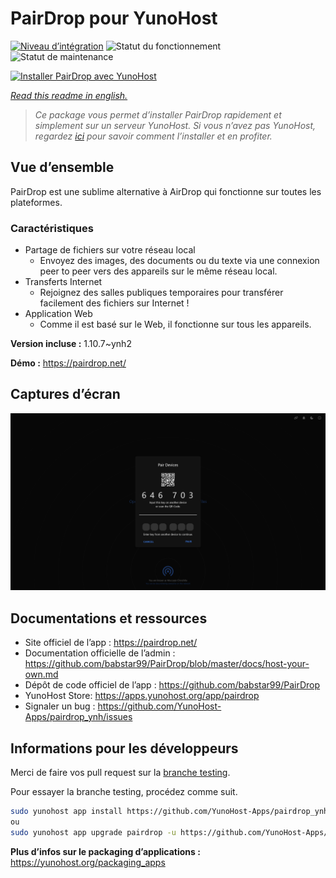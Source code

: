 <!--
N.B.: This README was automatically generated by https://github.com/YunoHost/apps/tree/master/tools/readme_generator
It shall NOT be edited by hand.
-->

# PairDrop pour YunoHost

[![Niveau d’intégration](https://dash.yunohost.org/integration/pairdrop.svg)](https://dash.yunohost.org/appci/app/pairdrop) ![Statut du fonctionnement](https://ci-apps.yunohost.org/ci/badges/pairdrop.status.svg) ![Statut de maintenance](https://ci-apps.yunohost.org/ci/badges/pairdrop.maintain.svg)

[![Installer PairDrop avec YunoHost](https://install-app.yunohost.org/install-with-yunohost.svg)](https://install-app.yunohost.org/?app=pairdrop)

*[Read this readme in english.](./README.md)*

> *Ce package vous permet d’installer PairDrop rapidement et simplement sur un serveur YunoHost.
Si vous n’avez pas YunoHost, regardez [ici](https://yunohost.org/#/install) pour savoir comment l’installer et en profiter.*

## Vue d’ensemble

PairDrop est une sublime alternative à AirDrop qui fonctionne sur toutes les plateformes.

### Caractéristiques

- Partage de fichiers sur votre réseau local
	- Envoyez des images, des documents ou du texte via une connexion peer to peer vers des appareils sur le même réseau local.
- Transferts Internet
	- Rejoignez des salles publiques temporaires pour transférer facilement des fichiers sur Internet !
- Application Web
	- Comme il est basé sur le Web, il fonctionne sur tous les appareils.

**Version incluse :** 1.10.7~ynh2

**Démo :** https://pairdrop.net/

## Captures d’écran

![Capture d’écran de PairDrop](./doc/screenshots/pairdrop_screenshot_desktop.png)

## Documentations et ressources

* Site officiel de l’app : <https://pairdrop.net/>
* Documentation officielle de l’admin : <https://github.com/babstar99/PairDrop/blob/master/docs/host-your-own.md>
* Dépôt de code officiel de l’app : <https://github.com/babstar99/PairDrop>
* YunoHost Store: <https://apps.yunohost.org/app/pairdrop>
* Signaler un bug : <https://github.com/YunoHost-Apps/pairdrop_ynh/issues>

## Informations pour les développeurs

Merci de faire vos pull request sur la [branche testing](https://github.com/YunoHost-Apps/pairdrop_ynh/tree/testing).

Pour essayer la branche testing, procédez comme suit.

``` bash
sudo yunohost app install https://github.com/YunoHost-Apps/pairdrop_ynh/tree/testing --debug
ou
sudo yunohost app upgrade pairdrop -u https://github.com/YunoHost-Apps/pairdrop_ynh/tree/testing --debug
```

**Plus d’infos sur le packaging d’applications :** <https://yunohost.org/packaging_apps>